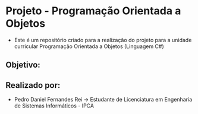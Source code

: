 # Projeto - Programação Orientada a Objetos
* Este é um repositório criado para a realização do projeto para a unidade curricular Programação Orientada a Objetos (Linguagem C#)

## Objetivo:

## Realizado por:
- Pedro Daniel Fernandes Rei -> Estudante de Licenciatura em Engenharia de Sistemas Informáticos - IPCA
